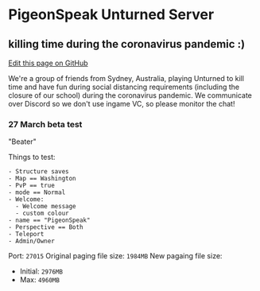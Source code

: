# PigeonSpeak Unturned Server
## killing time during the coronavirus pandemic :)

[Edit this page on GitHub](https://github.com/aidswidjaja/Unturned/edit/master/index.md)

We're a group of friends from Sydney, Australia, playing Unturned to kill time and have fun during social distancing requirements (including the closure of our school) during the coronavirus pandemic. We communicate over Discord so we don't use ingame VC, so please monitor the chat!

### 27 March beta test

"Beater"

Things to test:
```
- Structure saves
- Map == Washington
- PvP == true
- mode == Normal
- Welcome:
  - Welcome message
  - custom colour
- name == "PigeonSpeak"
- Perspective == Both
- Teleport
- Admin/Owner
```

Port: `27015`
Original paging file size: `1984MB`
New pagaing file size: 
- Initial: `2976MB`
- Max: `4960MB`
